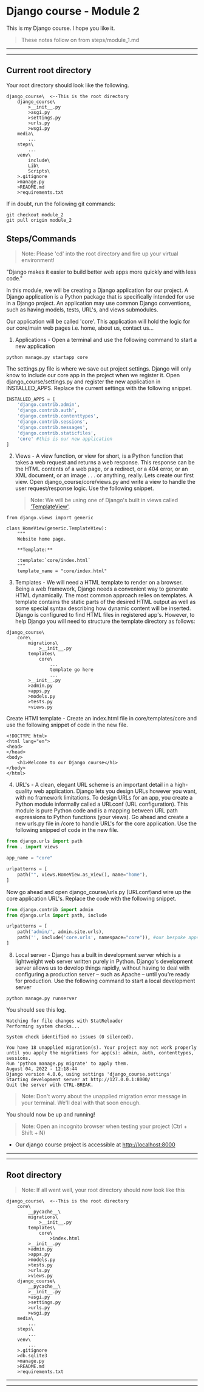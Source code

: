 # Django course - Module 2

This is my Django course. I hope you like it.

> These notes follow on from steps/module_1.md

---

---

## Current root directory

Your root directory should look like the following.

```
django_course\  <--This is the root directory
    django_course\
        >__init__.py
        >asgi.py
        >settings.py
        >urls.py
        >wsgi.py
    media\
        ...
    steps\
        ...
    venv\
        include\
        Lib\
        Scripts\
    >.gitignore
    >manage.py
    >README.md
    >requirements.txt
```

If in doubt, run the following git commands:

```
git checkout module_2
git pull origin module_2
```

## Steps/Commands

> Note: Please 'cd' into the root directory and fire up your virtual environment!

"Django makes it easier to build better web apps more quickly and with less code."

In this module, we will be creating a Django application for our project. A Django application is a Python package that is specifically intended for use in a Django project. An application may use common Django conventions, such as having models, tests, URL's, and views submodules.

Our application will be called 'core'. This application will hold the logic for our core/main web pages i.e. home, about us, contact us...

1. Applications - Open a terminal and use the following command to start a new application

```
python manage.py startapp core
```

The settings.py file is where we save out project settings. Django will only know to include our core app in the project when we register it. Open django_course/settings.py and register the new application in INSTALLED_APPS. Replace the current settings with the following snippet.

```py
INSTALLED_APPS = [
    'django.contrib.admin',
    'django.contrib.auth',
    'django.contrib.contenttypes',
    'django.contrib.sessions',
    'django.contrib.messages',
    'django.contrib.staticfiles',
    'core' #this is our new application
]
```

2. Views - A view function, or view for short, is a Python function that takes a web request and returns a web response. This response can be the HTML contents of a web page, or a redirect, or a 404 error, or an XML document, or an image . . . or anything, really. Lets create our first view. Open django_course/core/views.py and write a view to handle the user request/response logic. Use the following snippet.
   > Note: We will be using one of Django's built in views called ['TemplateView'](https://docs.djangoproject.com/en/4.1/topics/class-based-views/).

```
from django.views import generic

class HomeView(generic.TemplateView):
	"""
    Website home page.

    **Template:**

    :template:`core/index.html`
    """
	template_name = "core/index.html"
```

3. Templates - We will need a HTML template to render on a browser. Being a web framework, Django needs a convenient way to generate HTML dynamically. The most common approach relies on templates. A template contains the static parts of the desired HTML output as well as some special syntax describing how dynamic content will be inserted. Django is configured to find HTML files in registered app's. However, to help Django you will need to structure the template directory as follows:

```
django_course\
    core\
        migrations\
            >__init__.py
        templates\
            core\
                ...
                template go here
                ...
        >__init__.py
        >admin.py
        >apps.py
        >models.py
        >tests.py
        >views.py
```

Create HTMl template - Create an index.html file in core/templates/core and use the following snippet of code in the new file.

```
<!DOCTYPE html>
<html lang="en">
<head>
</head>
<body>
    <h1>Welcome to our Django course</h1>
</body>
</html>
```

4. URL's - A clean, elegant URL scheme is an important detail in a high-quality web application. Django lets you design URLs however you want, with no framework limitations. To design URLs for an app, you create a Python module informally called a URLconf (URL configuration). This module is pure Python code and is a mapping between URL path expressions to Python functions (your views). Go ahead and create a new urls.py file in /core to handle URL's for the core application. Use the following snipped of code in the new file.

```py
from django.urls import path
from . import views

app_name = "core"

urlpatterns = [
	path("", views.HomeView.as_view(), name="home"),
]
```

Now go ahead and open django_course/urls.py (URLconf)and wire up the core application URL's. Replace the code with the following snippet.

```py
from django.contrib import admin
from django.urls import path, include

urlpatterns = [
    path('admin/', admin.site.urls),
    path('', include('core.urls', namespace="core")), #our bespoke apps
]
```

8. Local server - Django has a built in development server which is a lightweight web server written purely in Python. Django's development server allows us to develop things rapidly, without having to deal with configuring a production server – such as Apache – until you’re ready for production. Use the following command to start a local development server

```
python manage.py runserver
```

You should see this log.

```
Watching for file changes with StatReloader
Performing system checks...

System check identified no issues (0 silenced).

You have 18 unapplied migration(s). Your project may not work properly until you apply the migrations for app(s): admin, auth, contenttypes, sessions.
Run 'python manage.py migrate' to apply them.
August 04, 2022 - 12:18:44
Django version 4.0.6, using settings 'django_course.settings'
Starting development server at http://127.0.0.1:8000/
Quit the server with CTRL-BREAK.
```

> Note: Don't worry about the unapplied migration error message in your terminal. We'll deal with that soon enough.

You should now be up and running!

> Note: Open an incognito browser when testing your project (Ctrl + Shift + N)

- Our django course project is accessible at [http://localhost:8000](http://localhost:8000)

---

---

## Root directory

> Note: If all went well, your root directory should now look like this

```
django_course\  <--This is the root directory
    core\
        __pycache__\
        migrations\
            >__init__.py
        templates\
            core\
                >index.html
        >__init__.py
        >admin.py
        >apps.py
        >models.py
        >tests.py
        >urls.py
        >views.py
    django_course\
        __pycache__\
        >__init__.py
        >asgi.py
        >settings.py
        >urls.py
        >wsgi.py
    media\
        ...
    steps\
        ...
    venv\
        ...
    >.gitignore
    >db.sqlite3
    >manage.py
    >README.md
    >requirements.txt
```

---

---
